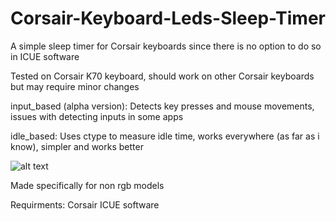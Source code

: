 # Corsair-Keyboard-Leds-Sleep-Timer

A simple sleep timer for Corsair keyboards since there is no option to do so in ICUE software

Tested on Corsair K70 keyboard, should work on other Corsair keyboards but may require minor changes

input_based (alpha version): Detects key presses and mouse movements, issues with detecting inputs in some apps

idle_based: Uses ctype to measure idle time, works everywhere (as far as i know), simpler and works better

![alt text](https://i.imgur.com/PoDi8xc.png)

Made specifically for non rgb models

Requirments: Corsair ICUE software
